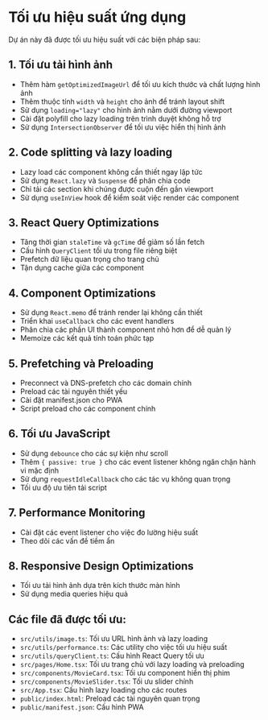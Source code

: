 # Tối ưu hiệu suất ứng dụng

Dự án này đã được tối ưu hiệu suất với các biện pháp sau:

## 1. Tối ưu tải hình ảnh

- Thêm hàm `getOptimizedImageUrl` để tối ưu kích thước và chất lượng hình ảnh
- Thêm thuộc tính `width` và `height` cho ảnh để tránh layout shift
- Sử dụng `loading="lazy"` cho hình ảnh nằm dưới đường viewport
- Cài đặt polyfill cho lazy loading trên trình duyệt không hỗ trợ
- Sử dụng `IntersectionObserver` để tối ưu việc hiển thị hình ảnh

## 2. Code splitting và lazy loading

- Lazy load các component không cần thiết ngay lập tức
- Sử dụng `React.lazy` và `Suspense` để phân chia code
- Chỉ tải các section khi chúng được cuộn đến gần viewport
- Sử dụng `useInView` hook để kiểm soát việc render các component

## 3. React Query Optimizations

- Tăng thời gian `staleTime` và `gcTime` để giảm số lần fetch
- Cấu hình `QueryClient` tối ưu trong file riêng biệt
- Prefetch dữ liệu quan trọng cho trang chủ
- Tận dụng cache giữa các component

## 4. Component Optimizations

- Sử dụng `React.memo` để tránh render lại không cần thiết
- Triển khai `useCallback` cho các event handlers
- Phân chia các phần UI thành component nhỏ hơn để dễ quản lý
- Memoize các kết quả tính toán phức tạp

## 5. Prefetching và Preloading

- Preconnect và DNS-prefetch cho các domain chính
- Preload các tài nguyên thiết yếu
- Cài đặt manifest.json cho PWA
- Script preload cho các component chính

## 6. Tối ưu JavaScript

- Sử dụng `debounce` cho các sự kiện như scroll
- Thêm `{ passive: true }` cho các event listener không ngăn chặn hành vi mặc định
- Sử dụng `requestIdleCallback` cho các tác vụ không quan trọng
- Tối ưu độ ưu tiên tải script

## 7. Performance Monitoring

- Cài đặt các event listener cho việc đo lường hiệu suất
- Theo dõi các vấn đề tiềm ẩn

## 8. Responsive Design Optimizations

- Tối ưu tải hình ảnh dựa trên kích thước màn hình
- Sử dụng media queries hiệu quả

## Các file đã được tối ưu:

- `src/utils/image.ts`: Tối ưu URL hình ảnh và lazy loading
- `src/utils/performance.ts`: Các utility cho việc tối ưu hiệu suất
- `src/utils/queryClient.ts`: Cấu hình React Query tối ưu
- `src/pages/Home.tsx`: Tối ưu trang chủ với lazy loading và preloading
- `src/components/MovieCard.tsx`: Tối ưu component hiển thị phim
- `src/components/MovieSlider.tsx`: Tối ưu slider chính
- `src/App.tsx`: Cấu hình lazy loading cho các routes
- `public/index.html`: Preload các tài nguyên quan trọng
- `public/manifest.json`: Cấu hình PWA
